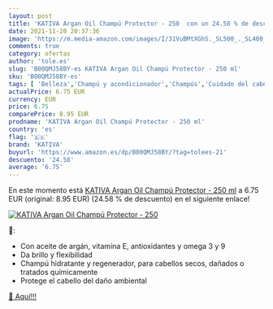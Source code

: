 ```yaml
---
layout: post
title: 'KATIVA Argan Oil Champú Protector - 250  con un 24.58 % de descuento'
date: 2021-11-20 20:37:36
image: 'https://m.media-amazon.com/images/I/31VuBMtXGhS._SL500_._SL400_.jpg'
comments: true
category: ofertas
author: 'tole.es'
slug: 'B00QMJ58BY-es KATIVA Argan Oil Champú Protector - 250 ml'
sku: 'B00QMJ58BY-es'
tags: [ 'Belleza','Champú y acondicionador','Champús','Cuidado del cabello','champú','kativa', ]
actualPrice: 6.75 EUR
currency: EUR
price: 6.75
comparePrice: 8.95 EUR
prodname: 'KATIVA Argan Oil Champú Protector - 250 ml'
country: 'es'
flag: '🇪🇸'
brand: 'KATIVA'
buyurl: 'https://www.amazon.es/dp/B00QMJ58BY/?tag=tolees-21'
descuento: '24.58'
average: '6.75'
---
```


En este momento está [KATIVA Argan Oil Champú Protector - 250 ml](https://www.amazon.es/dp/B00QMJ58BY/?tag=tolees-21) a 6.75 EUR (original: 8.95 EUR) (24.58 %  de descuento) en el siguiente enlace!

[![KATIVA Argan Oil Champú Protector - 250 ](https://m.media-amazon.com/images/I/31VuBMtXGhS._SL500_._SL400_.jpg)](https://www.amazon.es/dp/B00QMJ58BY/?tag=tolees-21)

🔎:

- Con aceite de argán, vitamina E, antioxidantes y omega 3 y 9
- Da brillo y flexibilidad
- Champú hidratante y regenerador, para cabellos secos, dañados o tratados químicamente
- Protege el cabello del daño ambiental

[🛒 Aquí!!!](https://www.amazon.es/dp/B00QMJ58BY/?tag=tolees-21)
